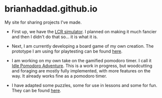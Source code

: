 # brianhaddad.github.io
My site for sharing projects I've made.

* First up, we have the [LCR simulator](/demos/lcr.htm). I planned on making it much fancier and then I didn't do that so... it is what it is.

* Next, I am currently developing a board game of my own creation. The prototype I am using for playtesting can be found [here](/games/pirates_vs_mermaids.htm).

* I am working on my own take on the gamified pomodoro timer. I call it [Idle Pomodoro Adventure](/games/idle_pomodoro_adventure.htm). This is a work in progress, but woodcutting and foraging are mostly fully implemented, with more features on the way. It already works fine as a pomodoro timer.

* I have adapted some puzzles, some for use in lessons and some for fun. They can be found [here](/puzzles/index.html).